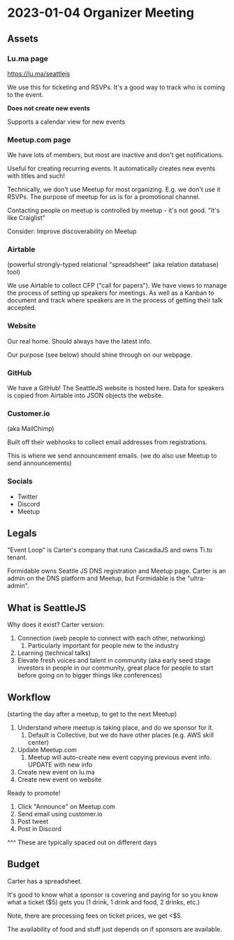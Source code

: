 # 2023-01-04 Organizer Meeting

## Assets

### Lu.ma page

https://lu.ma/seattlejs 

We use this for ticketing and RSVPs. It's a good way to track who is coming to the event.

**Does not create new events**

Supports a calendar view for new events

### Meetup.com page

We have lots of members, but most are inactive and don't get notifications.

Useful for creating recurring events. It automatically creates new events with titles and such!

Technically, we don't use Meetup for most organizing. E.g. we don't use it RSVPs. The purpose of meetup for us is for a promotional channel.

Contacting people on meetup is controlled by meetup - it's not good. "It's like Craiglist"

Consider: Improve discoverability on Meetup

### Airtable

(powerful strongly-typed relational "spreadsheet" (aka relation database) tool)

We use Airtable to collect CFP ("call for papers"). We have views to manage the process of setting up speakers for meetings. As well as a Kanban to document and track where speakers are in the process of getting their talk accepted.

### Website

Our real home. Should always have the latest info.

Our purpose (see below) should shine through on our webpage.

### GitHub

We have a GitHub! The SeattleJS website is hosted here. Data for speakers is copied from Airtable into JSON objects the website.

### Customer.io

(aka MailChimp)

Built off their webhooks to collect email addresses from registrations.

This is where we send announcement emails. (we do also use Meetup to send announcements)

### Socials

- Twitter
- Discord
- Meetup

## Legals

"Event Loop" is Carter's company that runs CascadiaJS and owns Ti.to tenant.

Formidable owns Seattle JS DNS registration and Meetup page. Carter is an admin on the DNS platform and Meetup, but Formidable is the "ultra-admin".

## What is SeattleJS

Why does it exist? Carter version:

1. Connection (web people to connect with each other, networking)
   1. Particularly important for people new to the industry
2. Learning (technical talks)
3. Elevate fresh voices and talent in community (aka early seed stage investors in people in our community, great place for people to start before going on to bigger things like conferences)

## Workflow

(starting the day after a meetup, to get to the next Meetup)

1. Understand where meetup is taking place, and do we sponsor for it.
   1. Default is Collective, but we do have other places (e.g. AWS skill center)
2. Update Meetup.com
   1. Meetup will auto-create new event copying previous event info. UPDATE with new info
3. Create new event on lu.ma
4. Create new event on website

Ready to promote!

1. Click "Announce" on Meetup.com
2. Send email using customer.io
3. Post tweet
4. Post in Discord

^^^ These are typically spaced out on different days

## Budget

Carter has a spreadsheet.

It's good to know what a sponsor is covering and paying for so you know what a ticket ($5) gets you (1 drink, 1 drink and food, 2 drinks, etc.)

Note, there are processing fees on ticket prices, we get <$5.

The availability of food and stuff just depends on if sponsors are available.
